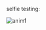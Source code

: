 
selfie testing:

![anim1](https://github.com/eagleEggs/nintendoDSscreenSimulator/blob/master/testing/dsSelfieTesting1.gif?raw=true)
